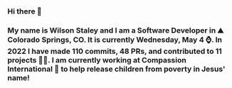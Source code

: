 ### Hi there 👋

### My name is Wilson Staley and I am a Software Developer in ⛰ Colorado Springs, CO.  It is currently Wednesday, May 4 ⌚. In 2022 I have made 110 commits, 48 PRs, and contributed to 11 projects 👨‍💻. I am currently working at Compassion International 🏢 to help release children from poverty in Jesus' name!